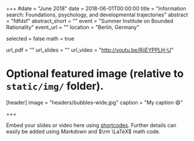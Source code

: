 +++
#date = "June 2018"
date = 2018-06-01T00:00:00
title = "Information search: Foundations, psychology, and developmental trajectories"
abstract = "fdfdsf"
abstract_short = ""
event = "Summer Institute on Bounded Rationality"
event_url = ""
location = "Berlin, Germany"

selected = false
math = true

url_pdf = ""
url_slides = ""
url_video = "http://youtu.be/RiiEYPPLH-U"

# Optional featured image (relative to `static/img/` folder).
[header]
image = "headers/bubbles-wide.jpg"
caption = "My caption :smile:"

+++

Embed your slides or video here using [shortcodes](https://gcushen.github.io/hugo-academic-demo/post/writing-markdown-latex/). Further details can easily be added using *Markdown* and $\rm \LaTeX$ math code. 

